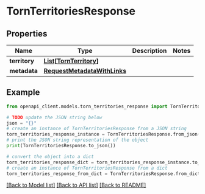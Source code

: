 # TornTerritoriesResponse


## Properties

Name | Type | Description | Notes
------------ | ------------- | ------------- | -------------
**territory** | [**List[TornTerritory]**](TornTerritory.md) |  | 
**metadata** | [**RequestMetadataWithLinks**](RequestMetadataWithLinks.md) |  | 

## Example

```python
from openapi_client.models.torn_territories_response import TornTerritoriesResponse

# TODO update the JSON string below
json = "{}"
# create an instance of TornTerritoriesResponse from a JSON string
torn_territories_response_instance = TornTerritoriesResponse.from_json(json)
# print the JSON string representation of the object
print(TornTerritoriesResponse.to_json())

# convert the object into a dict
torn_territories_response_dict = torn_territories_response_instance.to_dict()
# create an instance of TornTerritoriesResponse from a dict
torn_territories_response_from_dict = TornTerritoriesResponse.from_dict(torn_territories_response_dict)
```
[[Back to Model list]](../README.md#documentation-for-models) [[Back to API list]](../README.md#documentation-for-api-endpoints) [[Back to README]](../README.md)


